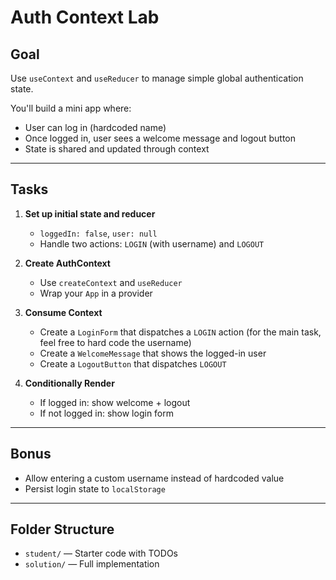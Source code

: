 # Auth Context Lab

## Goal

Use `useContext` and `useReducer` to manage simple global authentication state.

You'll build a mini app where:
- User can log in (hardcoded name)
- Once logged in, user sees a welcome message and logout button
- State is shared and updated through context

---

## Tasks

1. **Set up initial state and reducer**
   - `loggedIn: false`, `user: null`
   - Handle two actions: `LOGIN` (with username) and `LOGOUT`

2. **Create AuthContext**
   - Use `createContext` and `useReducer`
   - Wrap your `App` in a provider

3. **Consume Context**
   - Create a `LoginForm` that dispatches a `LOGIN` action (for the main task, feel free to hard code the username)
   - Create a `WelcomeMessage` that shows the logged-in user
   - Create a `LogoutButton` that dispatches `LOGOUT`

4. **Conditionally Render**
   - If logged in: show welcome + logout
   - If not logged in: show login form

---

## Bonus

- Allow entering a custom username instead of hardcoded value
- Persist login state to `localStorage`

---

## Folder Structure

- `student/` — Starter code with TODOs
- `solution/` — Full implementation
